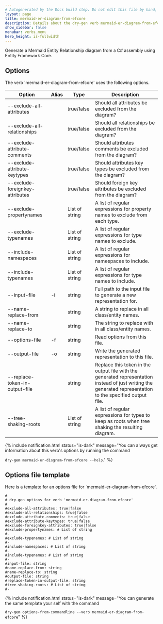 ```yaml
---
# Autogenerated by the Docs build step. Do not edit this file by hand, as your edits will be overwritten by the next Docs build.
layout: page
title: mermaid-er-diagram-from-efcore
description: Details about the dry-gen verb mermaid-er-diagram-from-efcore
show_sidebar: false
menubar: verbs_menu
hero_height: is-fullwidth
---
```

Generate a Mermaid Entity Relationship diagram from a C# assembly using Entity Framework Core. 

## Options
The verb 'mermaid-er-diagram-from-efcore' uses the following options.

|Option|Alias|Type|Description|
|---|---|---|---|
|--exclude-all-attributes||true/false|Should all attributes be excluded from the diagram?|
|--exclude-all-relationships||true/false|Should all relationships be excluded from the diagram?|
|--exclude-attribute-comments||true/false|Should attributes comments be excluded from the diagram?|
|--exclude-attribute-keytypes||true/false|Should attributes key types be excluded from the diagram?|
|--exclude-foreignkey-attributes||true/false|Should foreign key attributes be excluded from the diagram?|
|--exclude-propertynames||List of string|A list of regular expressions for property names to exclude from each type.|
|--exclude-typenames||List of string|A list of regular expressions for type names to exclude.|
|--include-namespaces||List of string|A list of regular expressions for namespaces to include.|
|--include-typenames||List of string|A list of regular expressions for type names to include.|
|--input-file|-i|string|Full path to the input file to generate a new representation for.|
|--name-replace-from||string|A string to replace in all class/entity names.|
|--name-replace-to||string|The string to replace with in all class/entity names.|
|--options-file|-f|string|Read options from this file.|
|--output-file|-o|string|Write the generated representation to this file.|
|--replace-token-in-output-file||string|Replace this token in the output file with the generated representation instead of just writing the generated representation to the specified output file.|
|--tree-shaking-roots||List of string|A list of regular expressions for types to keep as roots when tree shaking the resulting diagram.|

{% include notification.html status="is-dark" 
message="You can always get information about this verb's options by running the command 

`dry-gen mermaid-er-diagram-from-efcore --help`."
%}
## Options file template
Here is a template for an options file for 'mermaid-er-diagram-from-efcore'. 
```
#
# dry-gen options for verb 'mermaid-er-diagram-from-efcore'
#
#exclude-all-attributes: true|false
#exclude-all-relationships: true|false
#exclude-attribute-comments: true|false
#exclude-attribute-keytypes: true|false
#exclude-foreignkey-attributes: true|false
#exclude-propertynames: # List of string
#- 
#exclude-typenames: # List of string
#- 
#include-namespaces: # List of string
#- 
#include-typenames: # List of string
#- 
#input-file: string
#name-replace-from: string
#name-replace-to: string
#output-file: string
#replace-token-in-output-file: string
#tree-shaking-roots: # List of string
#- 
```
{% include notification.html status="is-dark" 
message="You can generate the same template your self with the command 

`dry-gen options-from-commandline --verb mermaid-er-diagram-from-efcore`"
%}
